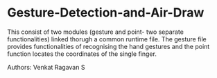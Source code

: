 # Gesture-Detection-and-Air-Draw
This consist of two modules (gesture and point- two separate functionalities) linked thorugh a common runtime file.
The gesture file provides functionalities of recognising the hand gestures and the point function locates the coordinates of the single finger.

Authors: Venkat Ragavan S 

